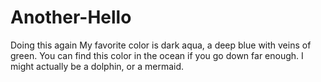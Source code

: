 # Another-Hello
Doing this again
My favorite color is dark aqua, a deep blue with veins of green. You can find this color in the ocean if you go down far enough. I might actually be a dolphin, or a mermaid.
